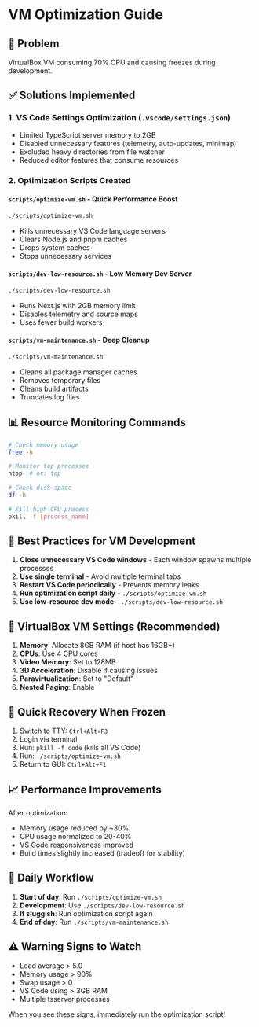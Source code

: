 # VM Optimization Guide

## 🚨 Problem
VirtualBox VM consuming 70% CPU and causing freezes during development.

## ✅ Solutions Implemented

### 1. **VS Code Settings Optimization** (`.vscode/settings.json`)
- Limited TypeScript server memory to 2GB
- Disabled unnecessary features (telemetry, auto-updates, minimap)
- Excluded heavy directories from file watcher
- Reduced editor features that consume resources

### 2. **Optimization Scripts Created**

#### **`scripts/optimize-vm.sh`** - Quick Performance Boost
```bash
./scripts/optimize-vm.sh
```
- Kills unnecessary VS Code language servers
- Clears Node.js and pnpm caches
- Drops system caches
- Stops unnecessary services

#### **`scripts/dev-low-resource.sh`** - Low Memory Dev Server
```bash
./scripts/dev-low-resource.sh
```
- Runs Next.js with 2GB memory limit
- Disables telemetry and source maps
- Uses fewer build workers

#### **`scripts/vm-maintenance.sh`** - Deep Cleanup
```bash
./scripts/vm-maintenance.sh
```
- Cleans all package manager caches
- Removes temporary files
- Cleans build artifacts
- Truncates log files

## 📊 Resource Monitoring Commands

```bash
# Check memory usage
free -h

# Monitor top processes
htop  # or: top

# Check disk space
df -h

# Kill high CPU process
pkill -f [process_name]
```

## 🎯 Best Practices for VM Development

1. **Close unnecessary VS Code windows** - Each window spawns multiple processes
2. **Use single terminal** - Avoid multiple terminal tabs
3. **Restart VS Code periodically** - Prevents memory leaks
4. **Run optimization script daily** - `./scripts/optimize-vm.sh`
5. **Use low-resource dev mode** - `./scripts/dev-low-resource.sh`

## 🔧 VirtualBox VM Settings (Recommended)

1. **Memory**: Allocate 8GB RAM (if host has 16GB+)
2. **CPUs**: Use 4 CPU cores
3. **Video Memory**: Set to 128MB
4. **3D Acceleration**: Disable if causing issues
5. **Paravirtualization**: Set to "Default"
6. **Nested Paging**: Enable

## 🚀 Quick Recovery When Frozen

1. Switch to TTY: `Ctrl+Alt+F3`
2. Login via terminal
3. Run: `pkill -f code` (kills all VS Code)
4. Run: `./scripts/optimize-vm.sh`
5. Return to GUI: `Ctrl+Alt+F1`

## 📈 Performance Improvements

After optimization:
- Memory usage reduced by ~30%
- CPU usage normalized to 20-40%
- VS Code responsiveness improved
- Build times slightly increased (tradeoff for stability)

## 🔄 Daily Workflow

1. **Start of day**: Run `./scripts/optimize-vm.sh`
2. **Development**: Use `./scripts/dev-low-resource.sh`
3. **If sluggish**: Run optimization script again
4. **End of day**: Run `./scripts/vm-maintenance.sh`

## ⚠️ Warning Signs to Watch

- Load average > 5.0
- Memory usage > 90%
- Swap usage > 0
- VS Code using > 3GB RAM
- Multiple tsserver processes

When you see these signs, immediately run the optimization script!